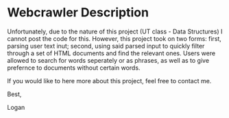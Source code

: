 # Webcrawler Description

Unfortunately, due to the nature of this project (UT class - Data Structures) I cannot post the code for this. However, this project took on two forms: first, parsing user text inut; second, using said parsed input to quickly filter through a set of HTML documents and find the relevant ones. Users were allowed to search for words seperately or as phrases, as well as to give prefernce to documents without certain words.

If you would like to here more about this project, feel free to contact me.

Best,

Logan
